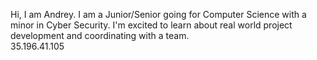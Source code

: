 Hi, I am Andrey. I am a Junior/Senior going for Computer Science with a minor in Cyber Security. I'm excited to learn about real world project development and coordinating with a team.  
35.196.41.105
